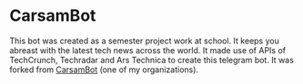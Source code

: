 # CarsamBot
This bot was created as a semester project work at school. It keeps you abreast with the latest tech news across the world. It made use of APIs of TechCrunch, Techradar and Ars Technica to create this telegram bot. It was forked from [CarsamBot](https://github.com/CarsamBot/CarsamBot) (one of my organizations).
